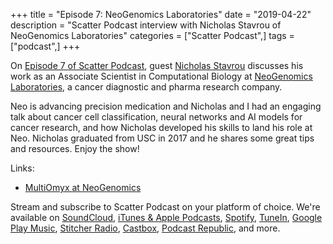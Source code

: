 +++
title = "Episode 7: NeoGenomics Laboratories"
date = "2019-04-22"
description = "Scatter Podcast interview with Nicholas Stavrou of NeoGenomics Laboratories"
categories = ["Scatter Podcast",]
tags = ["podcast",]
+++

On [Episode 7 of Scatter Podcast](https://soundcloud.com/scatterpodcast/episode-007), guest [Nicholas Stavrou](https://www.linkedin.com/in/nicholas-stavrou/) discusses his work as an Associate Scientist in Computational Biology at [NeoGenomics Laboratories](https://neogenomics.com/), a cancer diagnostic and pharma research company.
<!--more-->
Neo is advancing precision medication and Nicholas and I had an engaging talk about cancer cell classification, neural networks and AI models for cancer research, and how Nicholas developed his skills to land his role at Neo. Nicholas graduated from USC in 2017 and he shares some great tips and resources. Enjoy the show!

Links:

* [MultiOmyx at NeoGenomics](https://neogenomics.com/pharma-services/lab-services/multiomyx)

Stream and subscribe to Scatter Podcast on your platform of choice. We're available on [SoundCloud](https://soundcloud.com/scatterpodcast), [iTunes & Apple Podcasts](https://podcasts.apple.com/us/podcast/scatter-podcast/id1458544194), [Spotify](https://open.spotify.com/show/64UpJwByrdsrLSYObuEeHx?si=n_UlBzrYQv6ptBjeXfSOsw), [TuneIn](https://tunein.com/podcasts/Business--Economics-Podcasts/Scatter-Podcast-p1216105/), [Google Play Music](https://playmusic.app.goo.gl/?ibi=com.google.PlayMusic&isi=691797987&ius=googleplaymusic&apn=com.google.android.music&link=https://play.google.com/music/m/Iqayzaqkmvhu5op3yehzbj5bus4?t%3DScatter_Podcast%26pcampaignid%3DMKT-na-all-co-pr-mu-pod-16), [Stitcher Radio](https://www.stitcher.com/podcast/scatter-podcast/httpssoundcloudcomscatterpodcast), [Castbox](https://castbox.fm/channel/id2083174), [Podcast Republic](https://www.podcastrepublic.net/podcast/1458544194), and more.